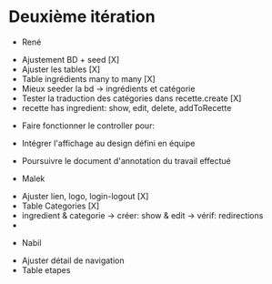 # Deuxième itération


- René
* Ajustement BD + seed [X]
* Ajuster les tables [X]
* Table ingrédients many to many [X]
* Mieux seeder la bd -> ingrédients et catégorie
* Tester la traduction des catégories dans recette.create [X]
* recette has ingredient: show, edit, delete, addToRecette

- Faire fonctionner le controller pour:


- Intégrer l'affichage au design défini en équipe
- Poursuivre le document d'annotation du travail effectué


- Malek
* Ajuster lien, logo, login-logout [X]
* Table Categories [X]
* ingredient & categorie -> créer: show & edit -> vérif: redirections
* 

- Nabil
* Ajuster détail de navigation
* Table etapes